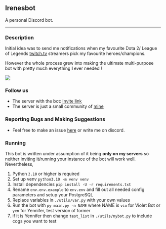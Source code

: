 ## Irenesbot

A personal Discord bot. 

---

### Description
Initial idea was to send me notifications 
when my favourite Dota 2/ League of Legends [twitch.tv](https://www.twitch.tv/) streamers pick my favourite heroes/champions.

However the whole process grew into making the ultimate multi-purpose bot 
with pretty much everything I ever needed ! 

<img src="https://i.imgur.com/22HOobZ.png">

### Follow us

* The server with the bot: [Invite link](https://discord.gg/K8FuDeP)
* The server is just a small community of [mine](https://www.twitch.tv/irene_adler__)

### Reporting Bugs and Making Suggestions

* Feel free to make an issue [here](https://github.com/LustForLove/Irenesbot/issues/new) or write me on discord.

### Running

This bot is written under assumption of it being **only on my servers** so neither inviting it/running 
your instance of the bot will work well. Nevertheless, 
1. Python `3.10` or higher is required
2. Set up venv `python3.10 -m venv venv`
3. Install dependencies `pip install -U -r requirements.txt`
4. Rename `env.env.example` to `env.env` and fill out all needed config parameters and setup your PostgreSQL
5. Replace variables in `./utils/var.py` with your own values
6. Run the bot with `py main.py -n NAME` where NAME is `vio` for Violet Bot or `yen` for Yennifer, test version of former
7. if it is Yennifer then change `test_list` in `./utils/mybot.py` to include cogs you want to test
